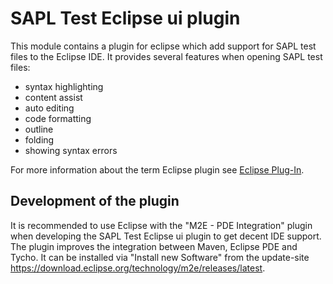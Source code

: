 # SAPL Test Eclipse ui plugin

This module contains a plugin for eclipse which add support for SAPL test files to the Eclipse IDE.
It provides several features when opening SAPL test files:
- syntax highlighting
- content assist
- auto editing
- code formatting
- outline
- folding
- showing syntax errors

For more information about the term Eclipse plugin see [Eclipse Plug-In](https://wiki.eclipse.org/PDE/User_Guide#Plug-in).

## Development of the plugin

It is recommended to use Eclipse with the "M2E - PDE Integration" plugin when developing the SAPL Test Eclipse ui plugin
to get decent IDE support. The plugin improves the integration between Maven, Eclipse PDE and Tycho. It can be installed
via "Install new Software" from the update-site https://download.eclipse.org/technology/m2e/releases/latest.
